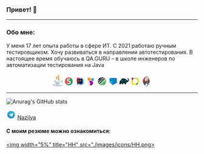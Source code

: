 ### Привет! 👋

---

### Обо мне:
У меня 17 лет опыта работы в сфере ИТ. С 2021 работаю ручным тестировщиком.
Хочу развиваться в направлении автотестирования.
В настоящее время обучаюсь в QA.GURU – в школе инженеров по автоматизации тестирования на Java


<p  align="center">
  <code><img width="5%" title="Java" src="./images/icons/java-logo.svg"></code>
  <code><img width="5%" title="JUnit5" src="./images/icons/junit5-logo.svg"></code>
  <code><img width="5%" title="IntelliJ IDEA" src="./images/icons/IDEA-logo.svg"></code>
  <code><img width="5%" title="Selenide" src="./images/icons/selenide-logo.svg"></code>
  <code><img width="5%" title="REST-Assured" src="./images/icons/rest-assured-logo.svg"></code>
  <code><img width="5%" title="Selenoid" src="./images/icons/selenoid-logo.svg"></code>
  <code><img width="5%" title="Gradle" src="./images/icons/gradle-logo.svg"></code>
  <code><img width="5%" title="Allure Report" src="./images/icons/allure-Report-logo.svg"></code>
  <code><img width="5%" title="Jenkins" src="./images/icons/jenkins-logo.svg"></code>
</p>

---

![Anurag's GitHub stats](https://github-readme-stats.vercel.app/api?username=Nazilya&show_icons=true&theme=transparent)

<a href="https://t.me/NazilyaMullagildina"><img width="5%" title="Telegram" src="./images/icons/Telegram.svg"></a>
[Nazilya](https://t.me/NazilyaMullagildina) </br>


#### С моим резюме можно ознакомиться:
<a href="https://ufa.hh.ru/resume/93882db2ff09136ca10039ed1f4c716f66454b"><img width="5%" title="HH" src="./images/icons/HH.png></a>

<!--
**Nazilya/Nazilya** is a ✨ _special_ ✨ repository because its `README.md` (this file) appears on your GitHub profile.

Here are some ideas to get you started:

- 🔭 I’m currently working on ...
- 🌱 I’m currently learning ...
- 👯 I’m looking to collaborate on ...
- 🤔 I’m looking for help with ...
- 💬 Ask me about ...
- 📫 How to reach me: ...
- 😄 Pronouns: ...
- ⚡ Fun fact: ...
-->
